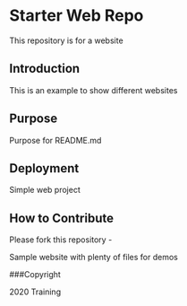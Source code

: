 # Starter Web Repo

This repository is for a website

## Introduction

This is an example to show different websites

## Purpose

Purpose for README.md

## Deployment

Simple web project

## How to Contribute

Please fork this repository - 

Sample website with plenty of files for demos

###Copyright

2020 Training